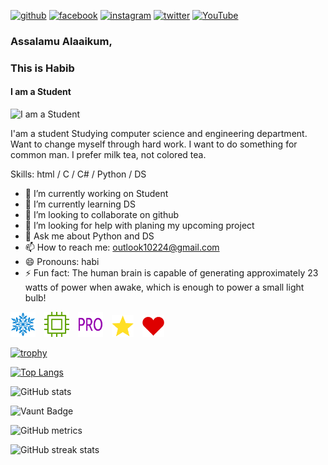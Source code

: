 [<img src='https://cdn.jsdelivr.net/npm/simple-icons@3.0.1/icons/github.svg' alt='github' height='40'>](https://github.com/Habib-2024)  [<img src='https://cdn.jsdelivr.net/npm/simple-icons@3.0.1/icons/facebook.svg' alt='facebook' height='40'>](https://www.facebook.com/https://www.facebook.com/224HaBiB?mibextid=ZbWKwL)  [<img src='https://cdn.jsdelivr.net/npm/simple-icons@3.0.1/icons/instagram.svg' alt='instagram' height='40'>](https://www.instagram.com/https://www.instagram.com//)  [<img src='https://cdn.jsdelivr.net/npm/simple-icons@3.0.1/icons/twitter.svg' alt='twitter' height='40'>](https://twitter.com/https://x.com/HaBiB10224?t=2xtOvARldGexxhEIWx1kww&s=09)  [<img src='https://cdn.jsdelivr.net/npm/simple-icons@3.0.1/icons/youtube.svg' alt='YouTube' height='40'>](https://www.youtube.com/channel/https://youtube.com/@inspireloop-o7p?si=TbSnVjJtc4TjrqdR)  

### Assalamu Alaaikum,
### This is Habib
#### I am a Student
![I am a Student](https://x.com/HaBiB10224/header_photo)

I'am a student Studying computer science and engineering department. Want to change myself through hard work. I want to do something for common man. I prefer milk tea, not colored tea.

Skills: html / C / C# / Python / DS

- 🔭 I’m currently working on Student 
- 🌱 I’m currently learning DS 
- 👯 I’m looking to collaborate on github 
- 🤔 I’m looking for help with planing my upcoming project 
- 💬 Ask me about Python and DS 
- 📫 How to reach me: outlook10224@gmail.com 
- 😄 Pronouns: habi 
- ⚡ Fun fact: The human brain is capable of generating approximately 23 watts of power when awake, which is enough to power a small light bulb! 




<a href='https://archiveprogram.github.com/'><img src='https://raw.githubusercontent.com/acervenky/animated-github-badges/master/assets/acbadge.gif' width='40' height='40'></a> <a href='https://docs.github.com/en/developers'><img src='https://raw.githubusercontent.com/acervenky/animated-github-badges/master/assets/devbadge.gif' width='40' height='40'></a> <a href='https://github.com/pricing'><img src='https://raw.githubusercontent.com/acervenky/animated-github-badges/master/assets/pro.gif' width='40' height='40'></a> <a href='https://stars.github.com/'><img src='https://raw.githubusercontent.com/acervenky/animated-github-badges/master/assets/starbadge.gif' width='35' height='35'></a> <a href='https://docs.github.com/en/github/supporting-the-open-source-community-with-github-sponsors'><img src='https://raw.githubusercontent.com/acervenky/animated-github-badges/master/assets/sponsorbadge.gif' width='35' height='35'></a> 

[![trophy](https://github-profile-trophy.vercel.app/?username=Habib-2024)](https://github.com/ryo-ma/github-profile-trophy)

[![Top Langs](https://github-readme-stats.vercel.app/api/top-langs/?username=Habib-2024)](https://github.com/anuraghazra/github-readme-stats)

![GitHub stats](https://github-readme-stats.vercel.app/api?username=Habib-2024&show_icons=true&count_private=true)  

![Vaunt Badge](https://api.vaunt.dev/v1/github/entities/Habib-2024/contributions?format=svg&private=true)  

![GitHub metrics](https://metrics.lecoq.io/Habib-2024)  

![GitHub streak stats](https://streak-stats.demolab.com/?user=Habib-2024)  

